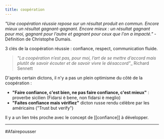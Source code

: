 ```yaml
---
title: coopération
---
```

*"Une coopération réussie repose sur un résultat produit en commun. Encore mieux un résultat gagnant-gagnant. Encore mieux : un résultat gagnant pour moi, gagnant pour l'autre et gagnant pour ceux que l'on a impacté."* - Définition de Christophe Dumais.

3 clés de la coopération réussie : confiance, respect, communication fluide.

> *"La coopération n’est pas, pour moi, l’art de se mettre d’accord mais plutôt de savoir écouter et de savoir vivre le désaccord"*_ Richard Sennett

D'après certain dictons, il n'y a pas un plein optimisme du côté de la coopération :
- **"Faire confiance, c'est bien, ne pas faire confiance, c'est mieux"** : proverbe sicilien (Fidarsi è bene, non fidarsi è meglio)
- **"Faites confiance mais vérifiez"** dicton russe rendu célèbre par les américains ("Trust but verify")

Il y a un lien très proche avec le concept de [[confiance]] à développer.



---
#Afairepousser 